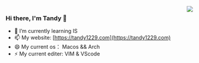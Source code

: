 
<!--
**tandy1229/tandy1229** is a ✨ _special_ ✨ repository because its `README.md` (this file) appears on your GitHub profile.

Here are some ideas to get you started:

- 🔭 I’m currently working on ...
- 🌱 I’m currently learning ...
- 👯 I’m looking to collaborate on ...
- 🤔 I’m looking for help with ...
- 💬 Ask me about ...
- 📫 How to reach me: ...
- 😄 Pronouns: ...
- ⚡ Fun fact: ...
-->

<img align="right" src="https://github-readme-stats.vercel.app/api?username=tandy1229&text_color=718096&bg_color=ffffff&theme=dracula" />

### Hi there, I'm Tandy 👋

- 🌱 I’m currently learning IS
- 📫 My website: [https://tandy1229.com](https://tandy1229.com)
- 😄 My current os： Macos && Arch
- ⚡ My current editer: VIM & VScode
